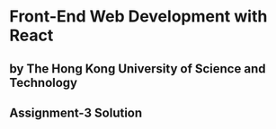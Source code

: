 # Front-End Web Development with React
## by The Hong Kong University of Science and Technology

## Assignment-3 Solution

